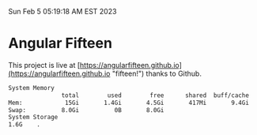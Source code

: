 Sun Feb  5 05:19:18 AM EST 2023

# Angular Fifteen


This project is live at [https://angularfifteen.github.io](https://angularfifteen.github.io "fifteen!") thanks to Github.

```bash
System Memory
               total        used        free      shared  buff/cache   available
Mem:            15Gi       1.4Gi       4.5Gi       417Mi       9.4Gi        13Gi
Swap:          8.0Gi          0B       8.0Gi
System Storage
1.6G	.
```
```bash
